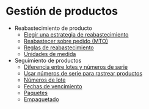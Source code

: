 # Gestión de productos

  * Reabastecimiento de producto
    * [Elegir una estrategia de reabastecimiento](product_management/product_replenishment/strategies.html)
    * [Reabastecer sobre pedido (MTO)](product_management/product_replenishment/mto.html)
    * [Reglas de reabastecimiento](product_management/product_replenishment/reordering_rules.html)
    * [Unidades de medida](product_management/product_replenishment/uom.html)
  * Seguimiento de productos
    * [Diferencia entre lotes y números de serie](product_management/product_tracking/differences.html)
    * [Usar números de serie para rastrear productos](product_management/product_tracking/serial_numbers.html)
    * [Números de lote](product_management/product_tracking/lots.html)
    * [Fechas de vencimiento](product_management/product_tracking/expiration_dates.html)
    * [Paquetes](product_management/product_tracking/package.html)
    * [Empaquetado](product_management/product_tracking/packaging.html)

